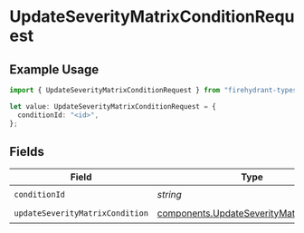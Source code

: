 # UpdateSeverityMatrixConditionRequest

## Example Usage

```typescript
import { UpdateSeverityMatrixConditionRequest } from "firehydrant-typescript-sdk/models/operations";

let value: UpdateSeverityMatrixConditionRequest = {
  conditionId: "<id>",
};
```

## Fields

| Field                                                                                                | Type                                                                                                 | Required                                                                                             | Description                                                                                          |
| ---------------------------------------------------------------------------------------------------- | ---------------------------------------------------------------------------------------------------- | ---------------------------------------------------------------------------------------------------- | ---------------------------------------------------------------------------------------------------- |
| `conditionId`                                                                                        | *string*                                                                                             | :heavy_check_mark:                                                                                   | N/A                                                                                                  |
| `updateSeverityMatrixCondition`                                                                      | [components.UpdateSeverityMatrixCondition](../../models/components/updateseveritymatrixcondition.md) | :heavy_check_mark:                                                                                   | N/A                                                                                                  |